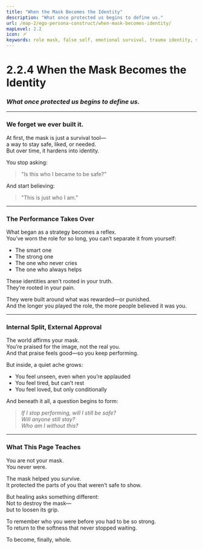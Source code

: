 ```yaml
---
title: "When the Mask Becomes the Identity"
description: "What once protected us begins to define us."
url: /map-2/ego-persona-construct/when-mask-becomes-identity/
mapLevel: 2.2
icon: 🩹
keywords: role mask, false self, emotional survival, trauma identity, self-discovery, people-pleasing, identity loss, emotional blueprint
---
```


# 2.2.4 When the Mask Becomes the Identity  
### _What once protected us begins to define us._

---

### **We forget we ever built it.**

At first, the mask is just a survival tool—  
a way to stay safe, liked, or needed.  
But over time, it hardens into identity.

You stop asking:

> "Is this who I became to be safe?"

And start believing:

> "This is just who I am."

---

### **The Performance Takes Over**

What began as a strategy becomes a reflex.  
You’ve worn the role for so long, you can’t separate it from yourself:

- The smart one  
- The strong one  
- The one who never cries  
- The one who always helps

These identities aren’t rooted in your truth.  
They’re rooted in your pain.

They were built around what was rewarded—or punished.  
And the longer you played the role, the more people believed it was you.

---

### **Internal Split, External Approval**

The world affirms your mask.  
You’re praised for the image, not the real you.  
And that praise feels good—so you keep performing.

But inside, a quiet ache grows:

- You feel unseen, even when you’re applauded  
- You feel tired, but can’t rest  
- You feel loved, but only conditionally

And beneath it all, a question begins to form:

> _If I stop performing, will I still be safe?_  
> _Will anyone still stay?_  
> _Who am I without this?_

---

### **What This Page Teaches**

You are not your mask.  
You never were.

The mask helped you survive.  
It protected the parts of you that weren’t safe to show.

But healing asks something different:  
Not to destroy the mask—  
but to loosen its grip.

To remember who you were before you had to be so strong.  
To return to the softness that never stopped waiting.

To become, finally, whole.